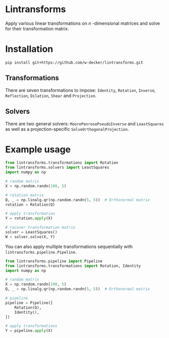 # Lintransforms

Apply various linear transformations on $n$ -dimensional matrices and solve for their transformation matrix. 

# Installation

```shell
pip install git+https://github.com/w-decker/lintransforms.git
```

## Transformations

There are seven transformations to impose: `Identity`, `Rotation`, `Inverse`, `Reflection`, `Dilation`, `Shear` and `Projection`.

## Solvers
There are two general solvers: `MoorePenrosePseudoInverse` and `LeastSquares` as well as a projection-specific `SolveOrthogonalProjection`. 

# Example usage

```python
from lintransforms.transformations import Rotation
from lintransforms.solvers import LeastSquares
import numpy as np

# random matrix
X = np.random.randn(100, 5)

# rotation matrix
Q, _ = np.linalg.qr(np.random.randn(5, 5))  # Orthonormal matrix
rotation = Rotation(Q)

# apply transformation
Y = rotation.apply(X)

# recover transformation matrix
solver = LeastSquares()
W = solver.solve(X, Y)
```

You can also apply multiple transformations sequentially with `lintransforms.pipeline.Pipeline`. 

```python
from lintransforms.pipeline import Pipeline
from lintransforms.transformations import Rotation, Identity
import numpy as np

# random matrix
X = np.random.randn(100, 5)
Q, _ = np.linalg.qr(np.random.randn(5, 5))  # Orthonormal matrix

# pipeline
pipeline = Pipeline([
    Rotation(Q),
    Identity(),
])

# apply transformations
Y = pipeline.apply(X)
```